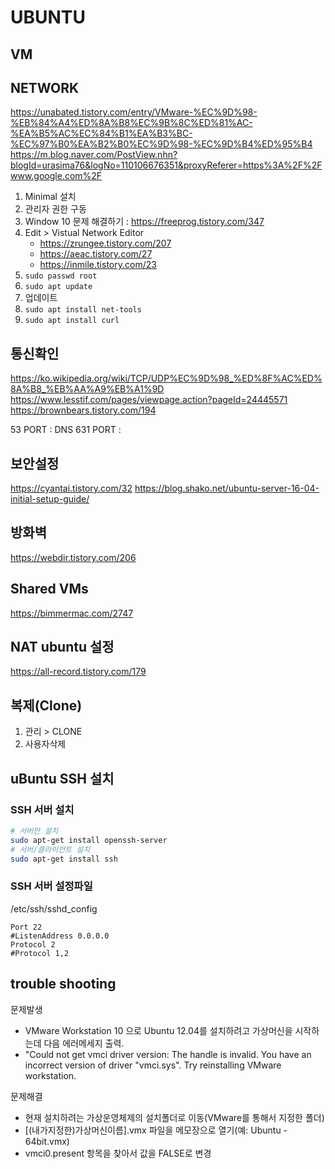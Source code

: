 # UBUNTU

## VM

## NETWORK

<https://unabated.tistory.com/entry/VMware-%EC%9D%98-%EB%84%A4%ED%8A%B8%EC%9B%8C%ED%81%AC-%EA%B5%AC%EC%84%B1%EA%B3%BC-%EC%97%B0%EA%B2%B0%EC%9D%98-%EC%9D%B4%ED%95%B4>
<https://m.blog.naver.com/PostView.nhn?blogId=urasima76&logNo=110106676351&proxyReferer=https%3A%2F%2Fwww.google.com%2F>

1. Minimal 설치
2. 관리자 권한 구동
3. Window 10 문제 해결하기 : <https://freeprog.tistory.com/347>
4. Edit > Vistual Network Editor
    - <https://zrungee.tistory.com/207>
    - <https://aeac.tistory.com/27>
    - <https://inmile.tistory.com/23>
5. `sudo passwd root`
6. `sudo apt update`
7. 업데이트
8. `sudo apt install net-tools`
9. `sudo apt install curl`

## 통신확인

<https://ko.wikipedia.org/wiki/TCP/UDP%EC%9D%98_%ED%8F%AC%ED%8A%B8_%EB%AA%A9%EB%A1%9D>
<https://www.lesstif.com/pages/viewpage.action?pageId=24445571>
<https://brownbears.tistory.com/194>

53 PORT : DNS
631 PORT :

## 보안설정

<https://cyantai.tistory.com/32>
<https://blog.shako.net/ubuntu-server-16-04-initial-setup-guide/>

## 방화벽

<https://webdir.tistory.com/206>

## Shared VMs

<https://bimmermac.com/2747>

## NAT ubuntu 설정

<https://all-record.tistory.com/179>

## 복제(Clone)

1. 관리 > CLONE
2. 사용자삭제

## uBuntu SSH 설치

### SSH 서버 설치

```bash
# 서버만 설치
sudo apt-get install openssh-server
# 서버/클라이언트 설치
sudo apt-get install ssh
```

### SSH 서버 설정파일

/etc/ssh/sshd_config

```properties
Port 22
#ListenAddress 0.0.0.0
Protocol 2
#Protocol 1,2
```

## trouble shooting

문제발생

- VMware Workstation 10 으로 Ubuntu 12.04를 설치하려고 가상머신을 시작하는데 다음 에러메세지 출력.
- "Could not get vmci driver version: The handle is invalid.  You have an incorrect version of driver "vmci.sys". 
   Try reinstalling VMware workstation.

문제해결

- 현재 설치하려는 가상운영체제의 설치폴더로 이동(VMware를 통해서 지정한 폴더)
- [(내가지정한)가상머신이름].vmx 파일을 메모장으로 열기(예: Ubuntu - 64bit.vmx)
- vmci0.present 항목을 찾아서 값을 FALSE로 변경